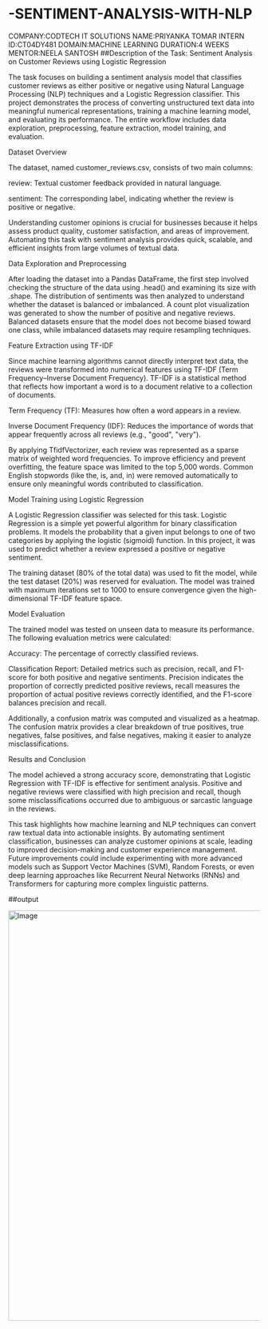# -SENTIMENT-ANALYSIS-WITH-NLP
COMPANY:CODTECH IT SOLUTIONS NAME:PRIYANKA TOMAR INTERN ID:CT04DY481 DOMAIN:MACHINE LEARNING DURATION:4 WEEKS MENTOR:NEELA SANTOSH
##Description of the Task: Sentiment Analysis on Customer Reviews using Logistic Regression

The task focuses on building a sentiment analysis model that classifies customer reviews as either positive or negative using Natural Language Processing (NLP) techniques and a Logistic Regression classifier. This project demonstrates the process of converting unstructured text data into meaningful numerical representations, training a machine learning model, and evaluating its performance. The entire workflow includes data exploration, preprocessing, feature extraction, model training, and evaluation.

Dataset Overview

The dataset, named customer_reviews.csv, consists of two main columns:

review: Textual customer feedback provided in natural language.

sentiment: The corresponding label, indicating whether the review is positive or negative.

Understanding customer opinions is crucial for businesses because it helps assess product quality, customer satisfaction, and areas of improvement. Automating this task with sentiment analysis provides quick, scalable, and efficient insights from large volumes of textual data.

Data Exploration and Preprocessing

After loading the dataset into a Pandas DataFrame, the first step involved checking the structure of the data using .head() and examining its size with .shape. The distribution of sentiments was then analyzed to understand whether the dataset is balanced or imbalanced. A count plot visualization was generated to show the number of positive and negative reviews. Balanced datasets ensure that the model does not become biased toward one class, while imbalanced datasets may require resampling techniques.

Feature Extraction using TF-IDF

Since machine learning algorithms cannot directly interpret text data, the reviews were transformed into numerical features using TF-IDF (Term Frequency–Inverse Document Frequency). TF-IDF is a statistical method that reflects how important a word is to a document relative to a collection of documents.

Term Frequency (TF): Measures how often a word appears in a review.

Inverse Document Frequency (IDF): Reduces the importance of words that appear frequently across all reviews (e.g., "good", "very").

By applying TfidfVectorizer, each review was represented as a sparse matrix of weighted word frequencies. To improve efficiency and prevent overfitting, the feature space was limited to the top 5,000 words. Common English stopwords (like the, is, and, in) were removed automatically to ensure only meaningful words contributed to classification.

Model Training using Logistic Regression

A Logistic Regression classifier was selected for this task. Logistic Regression is a simple yet powerful algorithm for binary classification problems. It models the probability that a given input belongs to one of two categories by applying the logistic (sigmoid) function. In this project, it was used to predict whether a review expressed a positive or negative sentiment.

The training dataset (80% of the total data) was used to fit the model, while the test dataset (20%) was reserved for evaluation. The model was trained with maximum iterations set to 1000 to ensure convergence given the high-dimensional TF-IDF feature space.

Model Evaluation

The trained model was tested on unseen data to measure its performance. The following evaluation metrics were calculated:

Accuracy: The percentage of correctly classified reviews.

Classification Report: Detailed metrics such as precision, recall, and F1-score for both positive and negative sentiments. Precision indicates the proportion of correctly predicted positive reviews, recall measures the proportion of actual positive reviews correctly identified, and the F1-score balances precision and recall.

Additionally, a confusion matrix was computed and visualized as a heatmap. The confusion matrix provides a clear breakdown of true positives, true negatives, false positives, and false negatives, making it easier to analyze misclassifications.

Results and Conclusion

The model achieved a strong accuracy score, demonstrating that Logistic Regression with TF-IDF is effective for sentiment analysis. Positive and negative reviews were classified with high precision and recall, though some misclassifications occurred due to ambiguous or sarcastic language in the reviews.

This task highlights how machine learning and NLP techniques can convert raw textual data into actionable insights. By automating sentiment classification, businesses can analyze customer opinions at scale, leading to improved decision-making and customer experience management. Future improvements could include experimenting with more advanced models such as Support Vector Machines (SVM), Random Forests, or even deep learning approaches like Recurrent Neural Networks (RNNs) and Transformers for capturing more complex linguistic patterns.

##output

<img width="643" height="821" alt="Image" src="https://github.com/user-attachments/assets/8c53969f-049e-47f6-aa17-5d6ae67cfe81" />
